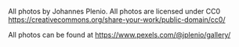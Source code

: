All photos by Johannes Plenio. All photos are licensed under CC0 https://creativecommons.org/share-your-work/public-domain/cc0/

All photos can be found at https://www.pexels.com/@jplenio/gallery/
